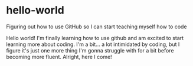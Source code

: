 # hello-world
Figuring out how to use GitHub so I can start teaching myself how to code

Hello world! I'm finally learning how to use github and am excited to start learning more about coding. I'm a bit... a lot intimidated by coding, but I figure it's just one more thing I'm gonna struggle with for a bit before becoming more fluent. Alright, here I come!
